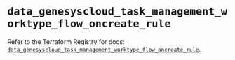 # `data_genesyscloud_task_management_worktype_flow_oncreate_rule`

Refer to the Terraform Registry for docs: [`data_genesyscloud_task_management_worktype_flow_oncreate_rule`](https://registry.terraform.io/providers/mypurecloud/genesyscloud/1.70.0/docs/data-sources/task_management_worktype_flow_oncreate_rule).
